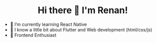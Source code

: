 <h1 align="center">Hi there 👋 I'm Renan!</h1>

- 🌱 I’m currently learning React Native
- 🌱 I know a little bit about Flutter and Web development (html/css/js)
- 🌱 Frontend Enthusiast

